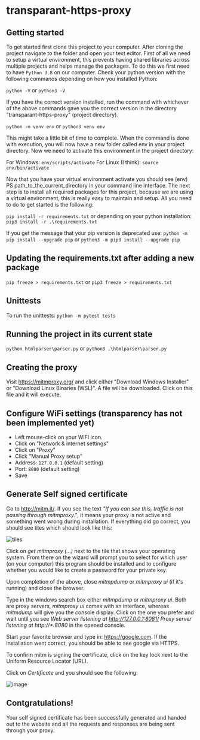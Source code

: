 # transparant-https-proxy

## Getting started
To get started first clone this project to your computer.
After cloning the project navigate to the folder and open your text editor.
First of all we need to setup a virtual environment, this prevents having shared libraries across multiple projects
and helps manage the packages. To do this we first need to have `Python 3.8` on our computer.
Check your python version with the following commands depending on how you installed Python:

`python -V`
or
`python3 -V`

If you have the correct version installed, run the command with whichever of the above commands gave you the correct version in the directory "transparant-https-proxy" (project directory). 

`python -m venv env`
or
`python3 venv env`

This might take a little bit of time to complete. When the command is done with execution, you will now have a new folder called env in your project directory. Now we need to activate this environment in the project directory:

For Windows:
`env/scripts/activate`
For Linux (I think):
`source env/bin/activate`

Now that you have your virtual environment activate you should see (env) PS path_to_the_current_directory in your command line interface. The next step is to install all required packages for this project, because we are using a virtual environment, this is really easy to maintain and setup. All you need to do to get started is the following:

`pip install -r requirements.txt`
or depending on your python installation:
`pip3 install -r .\requirements.txt`

If you get the message that your pip version is deprecated use:
`python -m pip install --upgrade pip`
or
`python3 -m pip3 install --upgrade pip`

## Updating the requirements.txt after adding a new package
`pip freeze > requirements.txt`
or
`pip3 freeze > requirements.txt`

## Unittests
To run the unittests:
`python -m pytest tests`

## Running the project in its current state
`python htmlparser\parser.py`
or
`python3 .\htmlparser\parser.py`

## Creating the proxy
Visit https://mitmproxy.org/ and click either "Download Windows Installer" or "Download Linux Binaries (WSL)".
A file will be downloaded. Click on this file and it will execute.

## Configure WiFi settings (transparency has not been implemented yet)
- Left mouse-click on your WiFI icon.
- Click on "Network & internet settings"
- Click on "Proxy"
- Click "Manual Proxy setup"
- Address: `127.0.0.1` (default setting)
- Port: `8080` (default setting)
- Save

## Generate Self signed certificate
Go to http://mitm.it/. If you see the text _"If you can see this, traffic is not passing through mitmproxy."_, it means your proxy is not active and something went wrong during installation.
If everything did go correct, you should see tiles which should look like this:

![tiles](https://user-images.githubusercontent.com/38207747/117337332-89354400-ae9d-11eb-9341-81573eedb531.PNG)

Click on _get mitmproxy (...)_ next to the tile that shows your operating system.
From there on the wizard will prompt you to select for which user (on your computer) this program should be installed and to configure whether you would like to create a password for your private key.

Upon completion of the above, close _mitmpdump_ or _mitmproxy ui_ (if it's running) and close the browser.

Type in the windows search box either _mitmpdump_ or _mitmproxy ui_. Both are proxy servers, _mitmproxy ui_ comes with an interface, whereas _mitmdump_ will give you the console display.
Click on the one you prefer and wait until you see _Web server listening at http://127.0.0.1:8081/
Proxy server listening at http://*:8080_ in the opened console.

Start your favorite browser and type in: https://google.com.
If the installation went correct, you should be able to see google via HTTPS.

To confirm mitm is signing the certificate, click on the key lock next to the Uniform Resource Locator (URL).

Click on _Certificate_ and you should see the following:

![image](https://user-images.githubusercontent.com/38207747/117338929-6dcb3880-ae9f-11eb-8c77-367b76fa823c.png)

## Contgratulations!
Your self signed certificate has been successfully generated and handed out to the website and all the requests and responses are being sent through your proxy.
